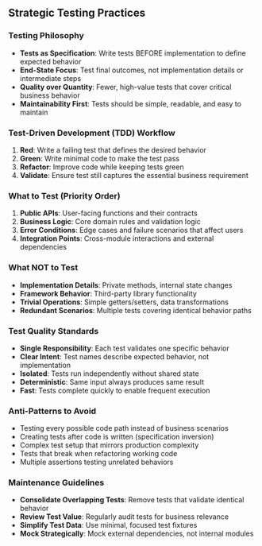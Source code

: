 ## Strategic Testing Practices

### Testing Philosophy
- **Tests as Specification**: Write tests BEFORE implementation to define expected behavior
- **End-State Focus**: Test final outcomes, not implementation details or intermediate steps
- **Quality over Quantity**: Fewer, high-value tests that cover critical business behavior
- **Maintainability First**: Tests should be simple, readable, and easy to maintain

### Test-Driven Development (TDD) Workflow
1. **Red**: Write a failing test that defines the desired behavior
2. **Green**: Write minimal code to make the test pass
3. **Refactor**: Improve code while keeping tests green
4. **Validate**: Ensure test still captures the essential business requirement

### What to Test (Priority Order)
1. **Public APIs**: User-facing functions and their contracts
2. **Business Logic**: Core domain rules and validation logic
3. **Error Conditions**: Edge cases and failure scenarios that affect users
4. **Integration Points**: Cross-module interactions and external dependencies

### What NOT to Test
- **Implementation Details**: Private methods, internal state changes
- **Framework Behavior**: Third-party library functionality
- **Trivial Operations**: Simple getters/setters, data transformations
- **Redundant Scenarios**: Multiple tests covering identical behavior paths

### Test Quality Standards
- **Single Responsibility**: Each test validates one specific behavior
- **Clear Intent**: Test names describe expected behavior, not implementation
- **Isolated**: Tests run independently without shared state
- **Deterministic**: Same input always produces same result
- **Fast**: Tests complete quickly to enable frequent execution

### Anti-Patterns to Avoid
- Testing every possible code path instead of business scenarios
- Creating tests after code is written (specification inversion)
- Complex test setup that mirrors production complexity
- Tests that break when refactoring working code
- Multiple assertions testing unrelated behaviors

### Maintenance Guidelines
- **Consolidate Overlapping Tests**: Remove tests that validate identical behavior
- **Review Test Value**: Regularly audit tests for business relevance
- **Simplify Test Data**: Use minimal, focused test fixtures
- **Mock Strategically**: Mock external dependencies, not internal modules